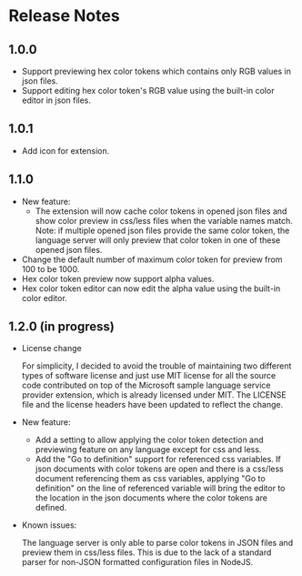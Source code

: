# Release Notes

## 1.0.0

- Support previewing hex color tokens which contains only RGB values in json files.
- Support editing hex color token's RGB value using the built-in color editor in json files.

## 1.0.1

- Add icon for extension.

## 1.1.0

- New feature:
  - The extension will now cache color tokens in opened json files and show color preview in css/less files when the variable names match. Note: if multiple opened json files provide the same color token, the language server will only preview that color token in one of these opened json files. 
- Change the default number of maximum color token for preview from 100 to be 1000.
- Hex color token preview now support alpha values.
- Hex color token editor can now edit the alpha value using the built-in color editor.

## 1.2.0 (in progress)

- License change

  For simplicity, I decided to avoid the trouble of maintaining two different types of software license and just use MIT license for all the source code contributed on top of the Microsoft sample language service provider extension, which is already licensed under MIT. The LICENSE file and the license headers have been updated to reflect the change.

- New feature:

  - Add a setting to allow applying the color token detection and previewing feature on any language except for css and less.
  - Add the "Go to definition" support for referenced css variables. If json documents with color tokens are open and there is a css/less document referencing them as css variables, applying "Go to definition" on the line of referenced variable will bring the editor to the location in the json documents where the color tokens are defined.

- Known issues:

  The language server is only able to parse color tokens in JSON files and preview them in css/less files. This is due to the lack of a standard parser for non-JSON formatted configuration files in NodeJS.